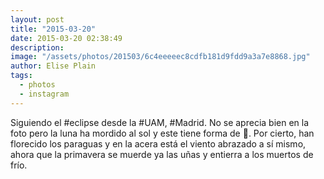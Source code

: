 ```yaml
---
layout: post
title: "2015-03-20"
date: 2015-03-20 02:38:49
description: 
image: "/assets/photos/201503/6c4eeeeec8cdfb181d9fdd9a3a7e8868.jpg"
author: Elise Plain
tags: 
  - photos
  - instagram
---
```


Siguiendo el #eclipse desde la #UAM, #Madrid. No se aprecia bien en la foto pero la luna ha mordido al sol y este tiene forma de 🌙. Por cierto, han florecido los paraguas y en la acera está el viento abrazado a sí mismo, ahora que la primavera se muerde ya las uñas y entierra a los muertos de frío.
<p></p>

